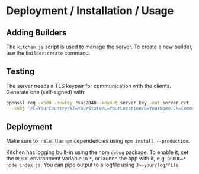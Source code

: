 Deployment / Installation / Usage
==================================

## Adding Builders
The `kitchen.js` script is used to manage the server. To create a new builder,
use the `builder:create` command.

## Testing
The server needs a TLS keypair for communication with the clients. Generate one
(self-signed) with:
```bash
openssl req -x509 -newkey rsa:2048 -keyout server.key -out server.crt -nodes \
  -subj "/C=YourCountry/ST=YourState/L=YourLocation/O=YourName/CN=CommonName"
```

## Deployment
Make sure to install the `npm` dependencies using `npm install --production`.

Kitchen has logging built-in using the npm `debug` package. To enable it,
set the `DEBUG` environment variable to `*`, or launch the app with it,
e.g. `DEBUG=* node index.js`. You can pipe output to a logfile using
`3>>your/log/file`.
